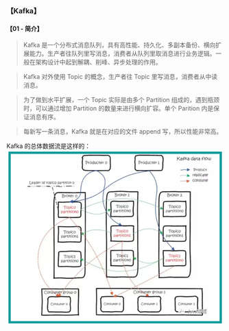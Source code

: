 ### 【Kafka】

#### 【01 - 简介】
>Kafka 是一个分布式消息队列，具有高性能、持久化、多副本备份、横向扩展能力。生产者往队列里写消息，消费者从队列里取消息进行业务逻辑。一般在架构设计中起到解耦、削峰、异步处理的作用。

>Kafka 对外使用 Topic 的概念，生产者往 Topic 里写消息，消费者从中读消息。

>为了做到水平扩展，一个 Topic 实际是由多个 Partition 组成的，遇到瓶颈时，可以通过增加 Partition 的数量来进行横向扩容。单个 Parition 内是保证消息有序。
 
>每新写一条消息，Kafka 就是在对应的文件 append 写，所以性能非常高。

Kafka 的总体数据流是这样的：
![](../99-【img】\MQ\01-kafka.png "Optional title")   

